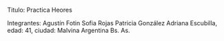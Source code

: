 Titulo: Practica Heores

Integrantes: Agustín Fotin
Sofia Rojas
Patricia González
Adriana Escubilla, edad: 41, ciudad: Malvina Argentina Bs. As.